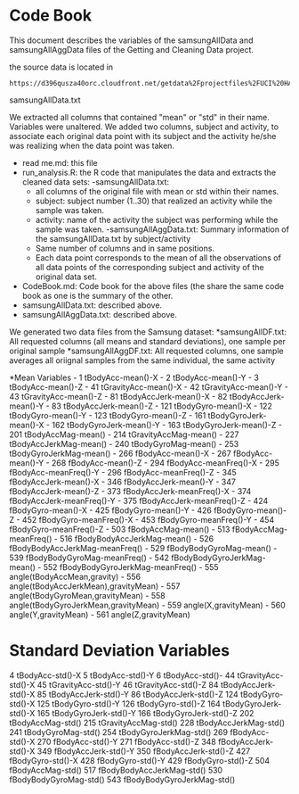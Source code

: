 Code Book
=========

This document describes the variables of the samsungAllData and samsungAllAggData files of the Getting and Cleaning Data project.

  the source data is located in

    https://d396qusza40orc.cloudfront.net/getdata%2Fprojectfiles%2FUCI%20HAR%20Dataset.zip
  
samsungAllData.txt

  We extracted all columns that contained "mean" or "std" in their name.  Variables were unaltered.
  We added two columns, subject and activity, to associate each original data point
  with its subject and the activity he/she was realizing when the data point was taken.

  * read me.md: this file
  * run_analysis.R: the R code that manipulates the data and extracts the cleaned data sets:
    -samsungAllData.txt:
      * all columns of the original file with mean or std within their names.
      * subject: subject number (1..30) that realized an activity while the sample was taken.
      * activity: name of the activity the subject was performing while the sample was taken.
    -samsungAllAggData.txt:
      Summary information of the samsungAllData.txt by subject/activity
      * Same number of columns and in same positions.
      * Each data point corresponds to the mean of all the observations of all data points
        of the corresponding subject and activity of the original data set.
  * CodeBook.md: Code book for the above files (the share the same code book as one is the summary of the other.
  * samsungAllData.txt: described above.
  * samsungAllAggData.txt: described above.



We generated two data files from the Samsung dataset:
  *samsungAllDF.txt: All requested columns (all means and standard deviations), one sample per original sample
  *samsungAllAggDF.txt: All requested columns, one sample averages all oriignal samples from the same individual, the same activity

  *Mean Variables
    - 1 tBodyAcc-mean()-X
    - 2 tBodyAcc-mean()-Y
    - 3 tBodyAcc-mean()-Z
    - 41 tGravityAcc-mean()-X
    - 42 tGravityAcc-mean()-Y
    - 43 tGravityAcc-mean()-Z
    - 81 tBodyAccJerk-mean()-X
    - 82 tBodyAccJerk-mean()-Y
    - 83 tBodyAccJerk-mean()-Z
    - 121 tBodyGyro-mean()-X
    - 122 tBodyGyro-mean()-Y
    - 123 tBodyGyro-mean()-Z
    - 161 tBodyGyroJerk-mean()-X
    - 162 tBodyGyroJerk-mean()-Y
    - 163 tBodyGyroJerk-mean()-Z
    - 201 tBodyAccMag-mean()
    - 214 tGravityAccMag-mean()
    - 227 tBodyAccJerkMag-mean()
    - 240 tBodyGyroMag-mean()
    - 253 tBodyGyroJerkMag-mean()
    - 266 fBodyAcc-mean()-X
    - 267 fBodyAcc-mean()-Y
    - 268 fBodyAcc-mean()-Z
    - 294 fBodyAcc-meanFreq()-X
    - 295 fBodyAcc-meanFreq()-Y
    - 296 fBodyAcc-meanFreq()-Z
    - 345 fBodyAccJerk-mean()-X
    - 346 fBodyAccJerk-mean()-Y
    - 347 fBodyAccJerk-mean()-Z
    - 373 fBodyAccJerk-meanFreq()-X
    - 374 fBodyAccJerk-meanFreq()-Y
    - 375 fBodyAccJerk-meanFreq()-Z
    - 424 fBodyGyro-mean()-X
    - 425 fBodyGyro-mean()-Y
    - 426 fBodyGyro-mean()-Z
    - 452 fBodyGyro-meanFreq()-X
    - 453 fBodyGyro-meanFreq()-Y
    - 454 fBodyGyro-meanFreq()-Z
    - 503 fBodyAccMag-mean()
    - 513 fBodyAccMag-meanFreq()
    - 516 fBodyBodyAccJerkMag-mean()
    - 526 fBodyBodyAccJerkMag-meanFreq()
    - 529 fBodyBodyGyroMag-mean()
    - 539 fBodyBodyGyroMag-meanFreq()
    - 542 fBodyBodyGyroJerkMag-mean()
    - 552 fBodyBodyGyroJerkMag-meanFreq()
    - 555 angle(tBodyAccMean,gravity)
    - 556 angle(tBodyAccJerkMean),gravityMean)
    - 557 angle(tBodyGyroMean,gravityMean)
    - 558 angle(tBodyGyroJerkMean,gravityMean)
    - 559 angle(X,gravityMean)
    - 560 angle(Y,gravityMean)
    - 561 angle(Z,gravityMean)

Standard Deviation Variables
============================
4	tBodyAcc-std()-X
5	tBodyAcc-std()-Y
6	tBodyAcc-std()-
44	tGravityAcc-std()-X
45	tGravityAcc-std()-Y
46	tGravityAcc-std()-Z
84	tBodyAccJerk-std()-X
85	tBodyAccJerk-std()-Y
86	tBodyAccJerk-std()-Z
124	tBodyGyro-std()-X
125	tBodyGyro-std()-Y
126	tBodyGyro-std()-Z
164	tBodyGyroJerk-std()-X
165	tBodyGyroJerk-std()-Y
166	tBodyGyroJerk-std()-Z
202	tBodyAccMag-std()
215	tGravityAccMag-std()
228	tBodyAccJerkMag-std()
241	tBodyGyroMag-std()
254	tBodyGyroJerkMag-std()
269	fBodyAcc-std()-X
270	fBodyAcc-std()-Y
271	fBodyAcc-std()-Z
348	fBodyAccJerk-std()-X
349	fBodyAccJerk-std()-Y
350	fBodyAccJerk-std()-Z
427	fBodyGyro-std()-X
428	fBodyGyro-std()-Y
429	fBodyGyro-std()-Z
504	fBodyAccMag-std()
517	fBodyBodyAccJerkMag-std()
530	fBodyBodyGyroMag-std()
543	fBodyBodyGyroJerkMag-std()
